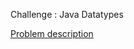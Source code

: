 Challenge : Java Datatypes

<a href ="https://www.hackerrank.com/challenges/java-datatypes/problem"> Problem description</a>
